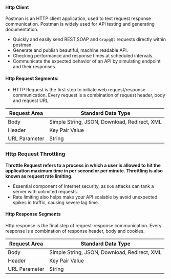 #### Http Client
Postman is an HTTP client application, used to test request response communication.
Postman is widely used for API testing and generating documentation.

* Quickly and easily send REST,SOAP and `GrapgQl` requests directly within postman. 
* Generate and publish beautiful, machine readable API.
* Checking performance and response times at scheduled intervals.
* Communicate the expected behavior of an API by simulating endpoint and their responses.
#### Http Request Segments:
* HTTP Request is the first step to initiate web request/response communication. Every request is a combination of request header, body and request URL.

| Request Area  | Standard Data Type                           |
| ------------- | -------------------------------------------- |
| Body          | Simple String, JSON, Download, Redirect, XML |
| Header        | Key Pair Value                               |
| URL Parameter | String                                       |

### Http Request Throttling 
**Throttle Request refers to a process in which a user is allowed to hit the application maximum time in per second or per minute. Throttling is also known as request rate limiting.** 
* Essential component of Internet security, as `DoS` attacks can tank a server with unlimited requests.
* Rate limiting also helps make your API scalable by avoid unexpected spikes in traffic, causing severe lag time.

#### Http Response Segments
Http response is the final step of request-response communication. Every response is a combination of response header, body and cookies.

| Request Area  | Standard Data Type                           |
| ------------- | -------------------------------------------- |
| Body          | Simple String, JSON, Download, Redirect, XML |
| Header        | Key Pair Value                               |
| URL Parameter | String                                       |
